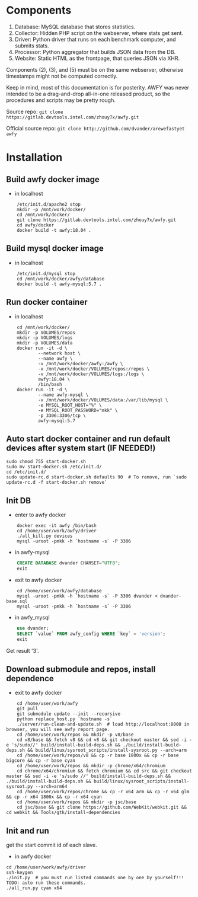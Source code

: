 Components
==========

1. Database: MySQL database that stores statistics.
2. Collector: Hidden PHP script on the webserver, where stats get sent.
3. Driver: Python driver that runs on each benchmark computer, and submits stats.
4. Processor: Python aggregator that builds JSON data from the DB.
5. Website: Static HTML as the frontpage, that queries JSON via XHR.

Components (2), (3), and (5) must be on the same webserver, otherwise timestamps might not be computed correctly.

Keep in mind, most of this documentation is for posterity. AWFY was never intended to be a drag-and-drop all-in-one released product, 
so the procedures and scripts may be pretty rough.

Source repo: `git clone https://gitlab.devtools.intel.com/zhouy7x/awfy.git`

Official source repo: `git clone http://github.com/dvander/arewefastyet awfy`

Installation
============

Build awfy docker image
----------------------
* in localhost
```text
    /etc/init.d/apache2 stop
    mkdir -p /mnt/work/docker/
    cd /mnt/work/docker/   
    git clone https://gitlab.devtools.intel.com/zhouy7x/awfy.git
    cd awfy/docker 
    docker build -t awfy:18.04 .
```
Build mysql docker image
-----------------------
* in localhost
```text
    /etc/init.d/mysql stop
    cd /mnt/work/docker/awfy/database
    docker build -t awfy-mysql:5.7 .
```

Run docker container
-------------------
* in localhost
```text
    cd /mnt/work/docker/
    mkdir -p VOLUMES/repos
    mkdir -p VOLUMES/logs
    mkdir -p VOLUMES/data
    docker run -it -d \
            --network host \
            --name awfy \
            -v /mnt/work/docker/awfy:/awfy \
            -v /mnt/work/docker/VOLUMES/repos:/repos \
            -v /mnt/work/docker/VOLUMES/logs:/logs \
            awfy:18.04 \
            /bin/bash
    docker run -it -d \
            --name awfy-mysql \
            -v /mnt/work/docker/VOLUMES/data:/var/lib/mysql \
            -e MYSQL_ROOT_HOST="%" \
            -e MYSQL_ROOT_PASSWORD="mkk" \
            -p 3306:3306/tcp \
            awfy-mysql:5.7
```

Auto start docker container and run default devices after system start (IF NEEDED!)
-----------------------------------------------------------------------------------
```text
sudo chmod 755 start-docker.sh
sudo mv start-docker.sh /etc/init.d/
cd /etc/init.d/
sudo update-rc.d start-docker.sh defaults 90  # To remove, run `sudo update-rc.d -f start-docker.sh remove`
```

Init DB
-------
* enter to awfy docker
```text
    docker exec -it awfy /bin/bash
    cd /home/user/work/awfy/driver
    ./all_kill.py devices
    mysql -uroot -pmkk -h `hostname -s` -P 3306
```
* in awfy-mysql
```sql
    CREATE DATABASE dvander CHARSET="UTF8";
    exit
```
* exit to awfy docker
```text
    cd /home/user/work/awfy/database
    mysql -uroot -pmkk -h `hostname -s` -P 3306 dvander < dvander-base.sql
    mysql -uroot -pmkk -h `hostname -s` -P 3306
```
* in awfy_mysql
```sql
    use dvander;
    SELECT `value` FROM awfy_config WHERE `key` = 'version';
    exit  
```
Get result '3'.

Download submodule and repos, install dependence
-----------------------------------------------
* exit to awfy docker
```text
    cd /home/user/work/awfy
    git pull
    git submodule update --init --recursive
    python replace_host.py `hostname -s`  
    ./server/run-clean-and-update.sh  # load http://localhost:8000 in browser, you will see awfy report page.
    cd /home/user/work/repos && mkdir -p v8/base
    cd v8/base && fetch v8 && cd v8 && git checkout master && sed -i -e 's/sudo//' build/install-build-deps.sh && ./build/install-build-deps.sh && build/linux/sysroot_scripts/install-sysroot.py --arch=arm
    cd /home/user/work/repos/v8 && cp -r base 1800x && cp -r base bigcore && cp -r base cyan 
    cd /home/user/work/repos && mkdir -p chrome/x64/chromium
    cd chrome/x64/chromium && fetch chromium && cd src && git checkout master && sed -i -e 's/sudo //' build/install-build-deps.sh && ./build/install-build-deps.sh && build/linux/sysroot_scripts/install-sysroot.py --arch=arm64
    cd /home/user/work/repos/chrome && cp -r x64 arm && cp -r x64 glm && cp -r x64 1800x && cp -r x64 cyan
    cd /home/user/work/repos && mkdir -p jsc/base
    cd jsc/base && git clone https://github.com/WebKit/webkit.git && cd webkit && Tools/gtk/install-dependencies
```

Init and run
-----------
get the start commit id of each slave.
* in awfy docker
```text
cd /home/user/work/awfy/driver
ssh-keygen
./init.py  # you must run listed commands one by one by yourself!!!  TODO: auto run these commands.
./all_run.py cyan x64 
```
